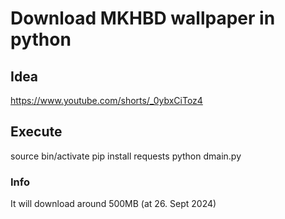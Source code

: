 # Download MKHBD wallpaper in python

## Idea
https://www.youtube.com/shorts/_0ybxCiToz4

## Execute
source bin/activate
pip install requests
python dmain.py

### Info
It will download around 500MB (at 26. Sept 2024)

